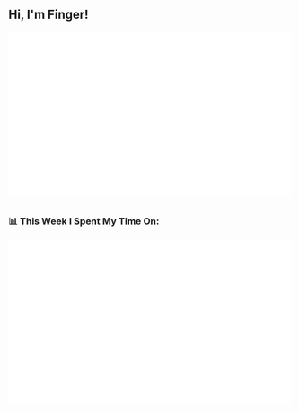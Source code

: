 <h2> Hi, I'm Finger!</h2>

<img align="right" src="https://raw.githubusercontent.com/spianmo/github-stats/master/generated/overview.svg#gh-light-mode-only">

<!-- <img align="right" height="160em" src="https://github-readme-stats-eight-theta.vercel.app/api/top-langs/?username=spianmo&layout=compact&langs_count=8&theme=algolia"/>	 -->
	
```go
package main

type Me struct {
	Name   string
	Job    string
	Code   string
	Skills string
}

func main() {
	me := &Me{
		Name:   "Finger",
		Job:    "Client-side Engineer",
		Code:   "Java and C++ and Others",
		Skills: "Android Security NLP ^o^",
	}
	_ = me
}
```


<h3>📊 This Week I Spent My Time On:</h3>
<img align='right' src="https://raw.githubusercontent.com/spianmo/github-stats/master/generated/languages.svg#gh-light-mode-only">

<!--START_SECTION:waka-->

```text
C++                      1 hr 34 mins    ████████░░░░░░░░░░░░░░░░░   32.34 %
TypeScript               1 hr 11 mins    ██████░░░░░░░░░░░░░░░░░░░   24.54 %
Vue.js                   38 mins         ███▒░░░░░░░░░░░░░░░░░░░░░   13.06 %
CMake                    27 mins         ██▒░░░░░░░░░░░░░░░░░░░░░░   09.52 %
ObjectiveC               23 mins         ██░░░░░░░░░░░░░░░░░░░░░░░   08.16 %
AlibabaCloudROS (JSON)   6 mins          ▓░░░░░░░░░░░░░░░░░░░░░░░░   02.24 %
```

<!--END_SECTION:waka-->
